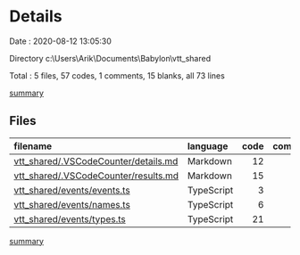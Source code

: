 # Details

Date : 2020-08-12 13:05:30

Directory c:\Users\Arik\Documents\Babylon\vtt_shared

Total : 5 files,  57 codes, 1 comments, 15 blanks, all 73 lines

[summary](results.md)

## Files
| filename | language | code | comment | blank | total |
| :--- | :--- | ---: | ---: | ---: | ---: |
| [vtt_shared/.VSCodeCounter/details.md](/vtt_shared/.VSCodeCounter/details.md) | Markdown | 12 | 0 | 6 | 18 |
| [vtt_shared/.VSCodeCounter/results.md](/vtt_shared/.VSCodeCounter/results.md) | Markdown | 15 | 0 | 7 | 22 |
| [vtt_shared/events/events.ts](/vtt_shared/events/events.ts) | TypeScript | 3 | 0 | 1 | 4 |
| [vtt_shared/events/names.ts](/vtt_shared/events/names.ts) | TypeScript | 6 | 0 | 0 | 6 |
| [vtt_shared/events/types.ts](/vtt_shared/events/types.ts) | TypeScript | 21 | 1 | 1 | 23 |

[summary](results.md)